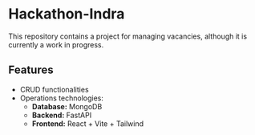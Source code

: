 # Hackathon-Indra


This repository contains a project for managing vacancies, although it is currently a work in progress.

## Features

- CRUD functionalities
- Operations technologies:
  - **Database:** MongoDB
  - **Backend:** FastAPI
  - **Frontend:** React + Vite + Tailwind
